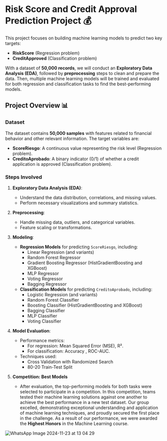 # Risk Score and Credit Approval Prediction Project 💰

This project focuses on building machine learning models to predict two key targets:
- **RiskScore** (Regression problem)
- **CreditApproved** (Classification problem)

With a dataset of **50,000 records**, we will conduct an **Exploratory Data Analysis (EDA)**, followed by **preprocessing** steps to clean and prepare the data. Then, multiple machine learning models will be trained and evaluated for both regression and classification tasks to find the best-performing models.

## Project Overview 📊

### Dataset
The dataset contains **50,000 samples** with features related to financial behavior and other relevant information. The target variables are:
- **ScoreRiesgo**: A continuous value representing the risk level (Regression problem).
- **CreditoAprobado**: A binary indicator (0/1) of whether a credit application is approved (Classification problem).

### Steps Involved
1. **Exploratory Data Analysis (EDA)**:
   - Understand the data distribution, correlations, and missing values.
   - Perform necessary visualizations and summary statistics.
2. **Preprocessing**:
   - Handle missing data, outliers, and categorical variables.
   - Feature scaling or transformations.
3. **Modeling**:
   - **Regression Models** for predicting `ScoreRiesgo`, including:
     - Linear Regression (and variants)
     - Random Forest Regressor
     - Gradient Boosting Regressor (HistGradientBoosting and XGBoost)
     - MLP Regressor
     - Voting Regressor
     - Bagging Regressor
   - **Classification Models** for predicting `CreditoAprobado`, including:
     - Logistic Regression (and variants)
     - Random Forest Classifier
     - Boosting Classifier (HistGradientBoosting and XGBoost)
     - Bagging Classifier
     - MLP Classifier
     - Voting Classifier
4. **Model Evaluation**:
   - Performance metrics:
     - For regression: Mean Squared Error (MSE), R².
     - For classification: Accuracy , ROC-AUC.
   - Techniques used:
     - Cross Validation with Randomized Search
     - 80-20 Train-Test Split 

5. **Competition: Best Models**
   - After evaluation, the top-performing models for both tasks were selected to participate in a competition. In this competition, teams tested their machine learning solutions against one another to achieve the best performance in a new test dataset. Our group excelled, demonstrating exceptional understanding and application of machine learning techniques, and proudly secured the first place in the challenge. As a result of our performance, we were awarded the **Highest Honors** in the Machine Learning course.
     
![WhatsApp Image 2024-11-23 at 13 04 29](https://github.com/user-attachments/assets/98a7be05-5c9b-4711-907b-41545d19a72b)


